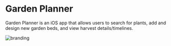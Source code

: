 # Garden Planner
Garden Planner is an iOS app that allows users to search for plants, add and design new garden beds, and view harvest details/timelines.

![branding](https://github.com/sfortier32/Garden-Planner/assets/104393392/adcc9a1a-bca7-4c51-b41a-bf252e0b5ee4)
